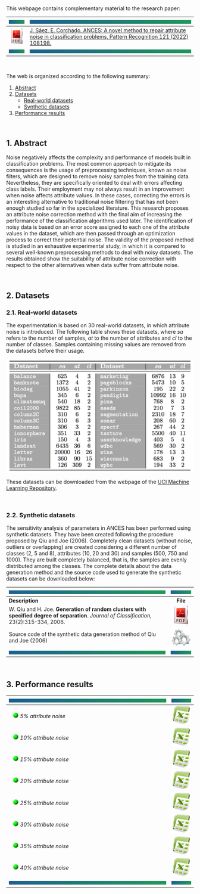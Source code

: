 <br>

This webpage contains complementary material to the research paper:

| <a href="#img1"><img src="bannercolor.jpg" width="100" height="10"></a>| <a href="#img1"><img src="bannercolor.jpg" width="750" height="10"></a>|
|:---:|:---|
|[<img src="icon-pdf.png" width="50">](https://doi.org/10.1016/j.patcog.2021.108198)|[J. Sáez, E. Corchado, ANCES: A novel method to repair attribute noise in classification problems, Pattern Recognition 121 (2022) 108198.](https://doi.org/10.1016/j.patcog.2021.108198)|
| <a href="#img1"><img src="bannercolor.jpg" width="100" height="10"></a>| <a href="#img1"><img src="bannercolor.jpg" width="750" height="10"></a>|

<br>

The web is organized according to the following summary:

1. [Abstract](#Abstract)
2. [Datasets](#Datasets)
	- [Real-world datasets](#Realworld)
	- [Synthetic datasets](#Synthetic)
3. [Performance results](#Performance)

<br>
 
## <a name="Abstract"></a> 1. Abstract
Noise negatively affects the complexity and performance of models built in classification problems. The most common approach to mitigate its consequences is the usage of preprocessing techniques, known as noise filters, which are designed to remove noisy samples from the training data. Nevertheless, they are specifically oriented to deal with errors affecting class labels. Their employment may not always result in an improvement when noise affects attribute values. In these cases, correcting the errors is an interesting alternative to traditional noise filtering that has not been enough studied so far in the specialized literature. This research proposes an attribute noise correction method with the final aim of increasing the performance of the classification algorithms used later. The identification of noisy data is based on an error score assigned to each one of the attribute values in the dataset, which are then passed through an optimization process to correct their potential noise. The validity of the proposed method is studied in an exhaustive experimental study, in which it is compared to several well-known preprocessing methods to deal with noisy datasets. The results obtained show the suitability of attribute noise correction with respect to the other alternatives when data suffer from attribute noise.

<br>
 
## <a name="Datasets"></a> 2. Datasets

### <a name="Realworld"></a> 2.1. Real-world datasets

The experimentation is based on 30 real-world datasets, in which attribute noise is introduced. The following table shows these datasets, where *sa* refers to the number of samples, *at* to the number of attributes and *cl* to the number of classes. Samples containing missing values are removed from the datasets before their usage.

<center>
<a href="#img2"><img src="data.jpg" width="600"></a>
</center>

These datasets can be downloaded from the webpage of the [UCI Machine Learning Repository](https://archive.ics.uci.edu/ml/index.php).

<br>

### <a name="Synthetic"></a> 2.2. Synthetic datasets

The sensitivity analysis of parameters in ANCES has been performed using synthetic datasets. They have been created following the procedure proposed by Qiu and Joe (2006). Completely clean datasets (without noise, outliers or overlapping) are created considering a different number of classes (2, 5 and 8), attributes (10, 20 and 30) and samples (500, 750 and 1000). They are built completely balanced, that is, the samples are evenly distributed among the classes. The complete details about the data generation method and the source code used to generate the synthetic datasets can be downloaded below:

|<a href="#img1"><img src="bannercolor.jpg" width="750" height="10"></a>|<a href="#img1"><img src="bannercolor.jpg" width="100" height="10"></a>|
|:---|:---:|
|**Description** |**File**|
|W. Qiu and H. Joe. **Generation of random clusters with specified degree of separation**. *Journal of Classification*, 23(2):315–334, 2006.| [<img src="icon-pdf.png" width="50">](https://raw.github.com/joseasaezm/mlrs-cce/master/docs/2006-JC-Qiu.pdf)|
|Source code of the synthetic data generation method of Qiu and Joe (2006)| [<img src="icon-method2.png" width="50">](https://cran.r-project.org/web/packages/clusterGeneration/index.html)|
|<a href="#img1"><img src="bannercolor.jpg" width="750" height="10"></a>|<a href="#img1"><img src="bannercolor.jpg" width="100" height="10"></a>|


<br>

## <a name="Performance"></a> 3. Performance results

|<a href="#img1"><img src="bannercolor.jpg" width="750" height="10"></a>|<a href="#img1"><img src="bannercolor.jpg" width="100" height="10"></a>|
|:---|:---:|
|&nbsp;&nbsp;&nbsp;<a href="#img"><img src="green1.png" width="15"></a> *5% attribute noise* | [<img src="icon-excel.png" width="50">](https://raw.github.com/joseasaezm/ances/master/docs/5an.xls)|
|&nbsp;&nbsp;&nbsp;<a href="#img"><img src="green1.png" width="15"></a> *10% attribute noise* | [<img src="icon-excel.png" width="50">](https://raw.github.com/joseasaezm/ances/master/docs/10an.xls)|
|&nbsp;&nbsp;&nbsp;<a href="#img"><img src="green1.png" width="15"></a> *15% attribute noise* | [<img src="icon-excel.png" width="50">](https://raw.github.com/joseasaezm/ances/master/docs/15an.xls)|
|&nbsp;&nbsp;&nbsp;<a href="#img"><img src="green1.png" width="15"></a> *20% attribute noise* | [<img src="icon-excel.png" width="50">](https://raw.github.com/joseasaezm/ances/master/docs/20an.xls)|
|&nbsp;&nbsp;&nbsp;<a href="#img"><img src="green1.png" width="15"></a> *25% attribute noise* | [<img src="icon-excel.png" width="50">](https://raw.github.com/joseasaezm/ances/master/docs/25an.xls)|
|&nbsp;&nbsp;&nbsp;<a href="#img"><img src="green1.png" width="15"></a> *30% attribute noise* | [<img src="icon-excel.png" width="50">](https://raw.github.com/joseasaezm/ances/master/docs/30an.xls)|
|&nbsp;&nbsp;&nbsp;<a href="#img"><img src="green1.png" width="15"></a> *35% attribute noise* | [<img src="icon-excel.png" width="50">](https://raw.github.com/joseasaezm/ances/master/docs/35an.xls)|
|&nbsp;&nbsp;&nbsp;<a href="#img"><img src="green1.png" width="15"></a> *40% attribute noise* | [<img src="icon-excel.png" width="50">](https://raw.github.com/joseasaezm/ances/master/docs/40an.xls)|
|<a href="#img1"><img src="bannercolor.jpg" width="750" height="10"></a>|<a href="#img1"><img src="bannercolor.jpg" width="100" height="10"></a>|
